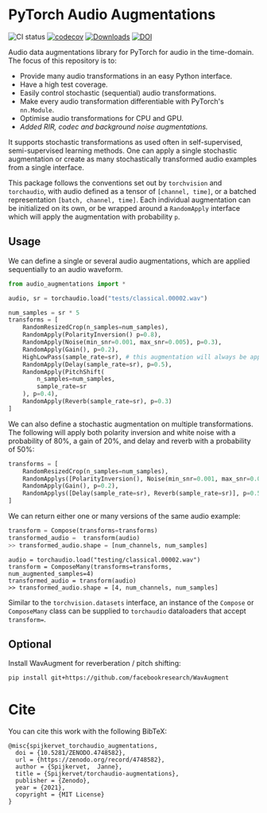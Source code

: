 # PyTorch Audio Augmentations
![CI status](https://github.com/spijkervet/torchaudio-augmentations/actions/workflows/ci.yml/badge.svg)
[![codecov](https://codecov.io/gh/Spijkervet/torchaudio-augmentations/branch/master/graph/badge.svg?token=0DEFJYJH5K)](https://codecov.io/gh/Spijkervet/torchaudio-augmentations)
[![Downloads](https://pepy.tech/badge/torchaudio-augmentations)](https://pepy.tech/project/torchaudio-augmentations)
[![DOI](https://zenodo.org/badge/DOI/10.5281/zenodo.4748582.svg)](https://zenodo.org/record/4748582#)

Audio data augmentations library for PyTorch for audio in the time-domain. The focus of this repository is to:
- Provide many audio transformations in an easy Python interface.
- Have a high test coverage.
- Easily control stochastic (sequential) audio transformations.
- Make every audio transformation differentiable with PyTorch's `nn.Module`.
- Optimise audio transformations for CPU and GPU.
- *Added RIR, codec and background noise augmentations.*

It supports stochastic transformations as used often in self-supervised, semi-supervised learning methods. One can apply a single stochastic augmentation or create as many stochastically transformed audio examples from a single interface.

This package follows the conventions set out by `torchvision` and `torchaudio`, with audio defined as a tensor of `[channel, time]`, or a batched representation `[batch, channel, time]`. Each individual augmentation can be initialized on its own, or be wrapped around a `RandomApply` interface which will apply the augmentation with probability `p`.


## Usage
We can define a single or several audio augmentations, which are applied sequentially to an audio waveform.
```python
from audio_augmentations import *

audio, sr = torchaudio.load("tests/classical.00002.wav")

num_samples = sr * 5
transforms = [
    RandomResizedCrop(n_samples=num_samples),
    RandomApply(PolarityInversion() p=0.8),
    RandomApply(Noise(min_snr=0.001, max_snr=0.005), p=0.3),
    RandomApply(Gain(), p=0.2),
    HighLowPass(sample_rate=sr), # this augmentation will always be applied in this aumgentation chain!
    RandomApply(Delay(sample_rate=sr), p=0.5),
    RandomApply(PitchShift(
        n_samples=num_samples,
        sample_rate=sr
    ), p=0.4),
    RandomApply(Reverb(sample_rate=sr), p=0.3)
]
```

We can also define a stochastic augmentation on multiple transformations. The following will apply both polarity inversion and white noise with a probability of 80%, a gain of 20%, and delay and reverb with a probability of 50%:
```python
transforms = [
    RandomResizedCrop(n_samples=num_samples),
    RandomApplys([PolarityInversion(), Noise(min_snr=0.001, max_snr=0.005)], p=0.8),
    RandomApply(Gain(), p=0.2),
    RandomApplys([Delay(sample_rate=sr), Reverb(sample_rate=sr)], p=0.5)
]
```

We can return either one or many versions of the same audio example:
```python
transform = Compose(transforms=transforms)
transformed_audio =  transform(audio)
>> transformed_audio.shape = [num_channels, num_samples]
```

```
audio = torchaudio.load("testing/classical.00002.wav")
transform = ComposeMany(transforms=transforms, num_augmented_samples=4)
transformed_audio = transform(audio)
>> transformed_audio.shape = [4, num_channels, num_samples]
```

Similar to the `torchvision.datasets` interface, an instance of the `Compose` or `ComposeMany` class can be supplied to `torchaudio` dataloaders that accept `transform=`.


## Optional
Install WavAugment for reverberation / pitch shifting:
```
pip install git+https://github.com/facebookresearch/WavAugment
```

# Cite
You can cite this work with the following BibTeX:
```
@misc{spijkervet_torchaudio_augmentations,
  doi = {10.5281/ZENODO.4748582},
  url = {https://zenodo.org/record/4748582},
  author = {Spijkervet,  Janne},
  title = {Spijkervet/torchaudio-augmentations},
  publisher = {Zenodo},
  year = {2021},
  copyright = {MIT License}
}
```
